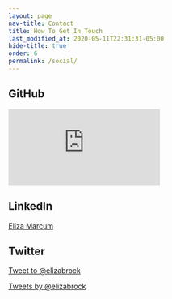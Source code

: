 ```yaml
---
layout: page
nav-title: Contact
title: How To Get In Touch
last_modified_at: 2020-05-11T22:31:31-05:00
hide-title: true
order: 6
permalink: /social/
---
```

<div class="flex-row">
  <div class="flex-small half">
    <section class="high-key">
      <h2>GitHub</h2>
      <iframe src="http://lab.lepture.com/github-cards/card.html?user=elizabrock" frameborder="0" scrolling="0"  allowtransparency></iframe>
    </section>
    <section class="high-key">
      <h2>LinkedIn</h2>
      <div class="LI-profile-badge"  data-version="v1" data-size="large" data-locale="en_US" data-type="vertical" data-theme="light" data-vanity="elizabrock"><a class="LI-simple-link" href='https://www.linkedin.com/in/elizabrock?trk=profile-badge'>Eliza Marcum</a></div>
      <script type="text/javascript" src="https://platform.linkedin.com/badges/js/profile.js" async defer></script>
    </section>
  </div>
  <div class="flex-small half">
    <section class="high-key">
      <h2>Twitter</h2>
      <p>
        <a href="https://twitter.com/intent/tweet?screen_name=elizabrock&ref_src=twsrc%5Etfw" class="twitter-mention-button" data-size="large" data-dnt="true" data-show-count="false">Tweet to @elizabrock</a><script async src="https://platform.twitter.com/widgets.js" charset="utf-8"></script>
      </p>
      <!-- Option B is the modern embed code for twitter, but TBH it's not as good: -->
      <!-- <a class="twitter-timeline" data-dnt="true" data-theme="light" href="https://twitter.com/elizabrock?ref_src=twsrc%5Etfw">Tweets by elizabrock</a> <script async src="https://platform.twitter.com/widgets.js" charset="utf-8"></script> -->
      <a class="twitter-timeline" href="https://twitter.com/elizabrock" data-widget-id="489142233421979648">Tweets by @elizabrock</a>
      <script>!function(d,s,id){var js,fjs=d.getElementsByTagName(s)[0],p=/^http:/.test(d.location)?'http':'https';if(!d.getElementById(id)){js=d.createElement(s);js.id=id;js.src=p+"://platform.twitter.com/widgets.js";fjs.parentNode.insertBefore(js,fjs);}}(document,"script","twitter-wjs");</script>
    </section>
  </div>
</div>
